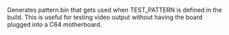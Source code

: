 Generates pattern.bin that gets used when
TEST_PATTERN is defined in the build.  This
is useful for testing video output without
having the board plugged into a C64
motherboard.
